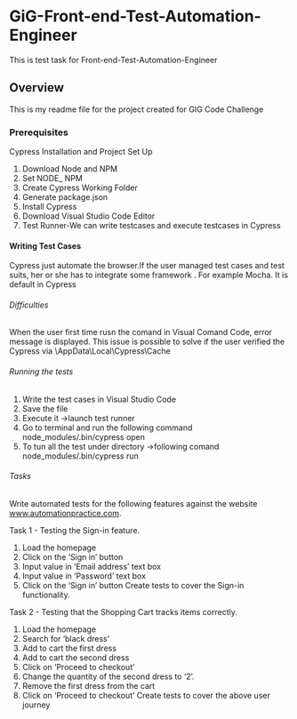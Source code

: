 # GiG-Front-end-Test-Automation-Engineer
This is test task  for  Front-end-Test-Automation-Engineer

## Overview 
This is my readme file for the project created for GIG Code  Challenge

### Prerequisites 
Cypress Installation and Project Set Up
1. Download Node and NPM
2. Set NODE_ NPM
3. Create Cypress Working Folder
4. Generate  package.json
5. Install Cypress
6. Download Visual Studio Code Editor
7. Test Runner-We can write testcases and  execute testcases in Cypress

#### Writing Test Cases
Cypress just automate the browser.If the user managed test cases and test suits, her or she has to integrate some framework . 
For example Mocha. It is default in Cypress 

###### Difficulties
When the user first time rusn the comand in Visual Comand Code, error message is displayed. 
This issue is possible to solve if the user verified the Cypress via
\AppData\Local\Cypress\Cache

###### Running the tests
1. Write the test cases in Visual Studio Code
2. Save the file
3. Execute it ->launch  test runner
4. Go to terminal and run the following command 
node_modules/.bin/cypress open
5. To tun all the test under directory ->following comand
node_modules/.bin/cypress run

###### Tasks
Write automated tests for the following features against the website
www.automationpractice.com.

Task 1 - Testing the Sign-in feature.
1. Load the homepage
2. Click on the ‘Sign in’ button
3. Input value in ‘Email address’ text box
4. Input value in ‘Password’ text box
5. Click on the ‘Sign in’ button
Create tests to cover the Sign-in functionality.

Task 2 - Testing that the Shopping Cart tracks items correctly.
1. Load the homepage
2. Search for ‘black dress’
3. Add to cart the first dress
4. Add to cart the second dress
5. Click on ‘Proceed to checkout’
6. Change the quantity of the second dress to ‘2’.
7. Remove the first dress from the cart
8. Click on ‘Proceed to checkout’
Create tests to cover the above user journey
